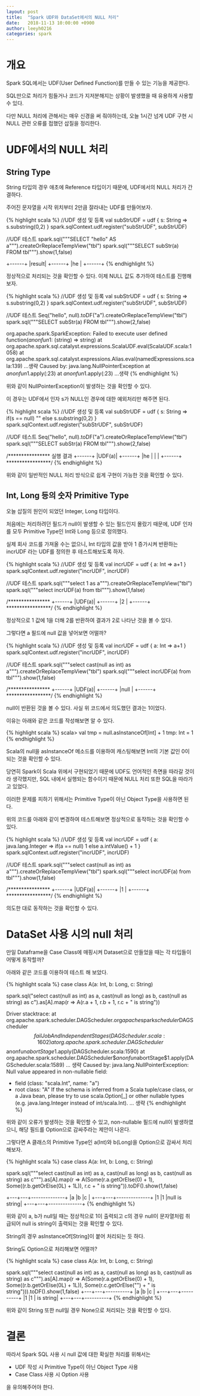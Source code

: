 ```yaml
---
layout: post
title:  "Spark UDF와 DataSet에서의 NULL 처리"
date:   2018-11-13 10:00:00 +0900
author: leeyh0216
categories: spark
---
```


# 개요

Spark SQL에서는 UDF(User Defined Function)를 만들 수 있는 기능을 제공한다.

SQL만으로 처리가 힘들거나 코드가 지저분해지는 상황이 발생했을 때 유용하게 사용할 수 있다.

다만 NULL 처리에 관해서는 매우 신경을 써 줘야하는데, 오늘 1시간 넘게 UDF 구현 시 NULL 관련 오류를 접했던 삽질을 정리한다.

# UDF에서의 NULL 처리

## String Type

String 타입의 경우 애초에 Reference 타입이기 때문에, UDF에서의 NULL 처리가 간결하다.

주어진 문자열을 시작 위치부터 2만큼 잘라내는 UDF를 만들어보자.

{% highlight scala %}
//UDF 생성 및 등록
val subStrUDF = udf { s: String => s.substring(0,2) }
spark.sqlContext.udf.register("subStrUDF", subStrUDF)

//UDF 테스트
spark.sql("""SELECT "hello" AS a""").createOrReplaceTempView("tbl")
spark.sql("""SELECT subStr(a) FROM tbl""").show(1,false)

+------+
|result|
+------+
|he    |
+------+
{% endhighlight %}

정상적으로 처리되는 것을 확인할 수 있다. 이제 NULL 값도 추가하여 테스트를 진행해보자.

{% highlight scala %}
//UDF 생성 및 등록
val subStrUDF = udf { s: String => s.substring(0,2) }
spark.sqlContext.udf.register("subStrUDF", subStrUDF)

//UDF 테스트
Seq("hello", null).toDF("a").createOrReplaceTempView("tbl")
spark.sql("""SELECT subStr(a) FROM tbl""").show(2,false)

org.apache.spark.SparkException: Failed to execute user defined function($anonfun$1: (string) => string)
  at org.apache.spark.sql.catalyst.expressions.ScalaUDF.eval(ScalaUDF.scala:1058)
  at org.apache.spark.sql.catalyst.expressions.Alias.eval(namedExpressions.scala:139)
  ...생략
Caused by: java.lang.NullPointerException
  at $anonfun$1.apply(<console>:23)
  at $anonfun$1.apply(<console>:23)
  ...생략
{% endhighlight %}

위와 같이 NullPointerException이 발생하는 것을 확인할 수 있다.

이 경우는 UDF에서 인자 s가 NULL인 경우에 대한 예외처리만 해주면 된다.

{% highlight scala %}
//UDF 생성 및 등록
val subStrUDF = udf { s: String => if(s == null) "" else s.substring(0,2) }
spark.sqlContext.udf.register("subStrUDF", subStrUDF)

//UDF 테스트
Seq("hello", null).toDF("a").createOrReplaceTempView("tbl")
spark.sql("""SELECT subStr(a) FROM tbl""").show(2,false)

/****************
    실행 결과
    +------+
    |UDF(a)|
    +------+
    |he    |
    |      |
    +------+
*****************/
{% endhighlight %}

위와 같이 일반적인 NULL 처리 방식으로 쉽게 구현이 가능한 것을 확인할 수 있다.

## Int, Long 등의 숫자 Primitive Type

오늘 삽질의 원인이 되었던 Integer, Long 타입이다.

처음에는 처리하려던 필드가 null이 발생할 수 있는 필드인지 몰랐기 때문에, UDF 인자를 모두 Primitive Type인 Int와 Long 등으로 정의했다.

실제 회사 코드를 가져올 수는 없으니, Int 타입의 값을 받아 1 증가시켜 반환하는 incrUDF 라는 UDF를 정의한 후 테스트해보도록 하자.

{% highlight scala %}
//UDF 생성 및 등록
val incrUDF = udf { a: Int => a+1 }
spark.sqlContext.udf.register("incrUDF", incrUDF)

//UDF 테스트
spark.sql("""select 1 as a""").createOrReplaceTempView("tbl")
spark.sql("""select incrUDF(a) from tbl""").show(1,false)

/****************
+------+
|UDF(a)|
+------+
|2     |
+------+
*****************/
{% endhighlight %}

정상적으로 1 값에 1을 더해 2를 반환하여 결과가 2로 나타난 것을 볼 수 있다.

그렇다면 a 필드에 null 값을 넣어보면 어떨까?

{% highlight scala %}
//UDF 생성 및 등록
val incrUDF = udf { a: Int => a+1 }
spark.sqlContext.udf.register("incrUDF", incrUDF)

//UDF 테스트
spark.sql("""select cast(null as int) as a""").createOrReplaceTempView("tbl")
spark.sql("""select incrUDF(a) from tbl""").show(1,false)

/****************
+------+
|UDF(a)|
+------+
|null  |
+------+
*****************/
{% endhighlight %}

null이 반환된 것을 볼 수 있다. 사실 위 코드에서 의도했던 결과는 1이었다.

이유는 아래와 같은 코드를 작성해보면 알 수 있다.

{% highlight scala %}
scala> val tmp = null.asInstanceOf[Int] + 1
tmp: Int = 1
{% endhighlight %}

Scala의 null을 asInstanceOf 메소드를 이용하여 캐스팅해보면 Int의 기본 값인 0이 되는 것을 확인할 수 있다.

당연히 Spark이 Scala 위에서 구현되었기 때문에 UDF도 언어적인 측면을 따라갈 것이라 생각했지만, SQL 내에서 실행되는 함수이기 때문에 NULL 처리 또한 SQL을 따라가고 있었다.

이러한 문제를 피하기 위해서는 Primitive Type이 아닌 Object Type을 사용하면 된다.

위의 코드를 아래와 같이 변경하여 테스트해보면 정상적으로 동작하는 것을 확인할 수 있다.

{% highlight scala %}
//UDF 생성 및 등록
val incrUDF = udf { a: java.lang.Integer => if(a == null) 1 else a.intValue() + 1 }
spark.sqlContext.udf.register("incrUDF", incrUDF)

//UDF 테스트
spark.sql("""select cast(null as int) as a""").createOrReplaceTempView("tbl")
spark.sql("""select incrUDF(a) from tbl""").show(1,false)

/****************
+------+
|UDF(a)|
+------+
|1     |
+------+
*****************/
{% endhighlight %}

의도한 대로 동작하는 것을 확인할 수 있다.

# DataSet 사용 시의 null 처리

만일 Dataframe을 Case Class에 매핑시켜 Dataset으로 만들었을 때는 각 타입들이 어떻게 동작할까?

아래와 같은 코드를 이용하여 테스트 해 보았다.

{% highlight scala %}
case class A(a: Int, b: Long, c: String)

spark.sql("select cast(null as int) as a, cast(null as long) as b, cast(null as string) as c").as[A].map(r => A(r.a + 1, r.b + 1, r.c + " is string"))

Driver stacktrace:
  at org.apache.spark.scheduler.DAGScheduler.org$apache$spark$scheduler$DAGScheduler$$failJobAndIndependentStages(DAGScheduler.scala:1602)
  at org.apache.spark.scheduler.DAGScheduler$$anonfun$abortStage$1.apply(DAGScheduler.scala:1590)
  at org.apache.spark.scheduler.DAGScheduler$$anonfun$abortStage$1.apply(DAGScheduler.scala:1589)
  ... 생략
Caused by: java.lang.NullPointerException: Null value appeared in non-nullable field:
- field (class: "scala.Int", name: "a")
- root class: "A"
If the schema is inferred from a Scala tuple/case class, or a Java bean, please try to use scala.Option[_] or other nullable types (e.g. java.lang.Integer instead of int/scala.Int).
... 생략
{% endhighlight %}

위와 같이 오류가 발생하는 것을 확인할 수 있고, non-nullable 필드에 null이 발생하였으니, 해당 필드를 Option으로 감싸주라는 제안이 나온다.

그렇다면 A 클래스의 Primitive Type인 a(Int)와 b(Long)을 Option으로 감싸서 처리해보자.

{% highlight scala %}
case class A(a: Int, b: Long, c: String)

spark.sql("""select cast(null as int) as a, cast(null as long) as b, cast(null as string) as c""").as[A].map(r => A(Some(r.a.getOrElse(0) + 1), Some((r.b.getOrElse(0L) + 1L)), r.c + " is string")).toDF().show(1,false)

+---+---+--------------+
|a  |b  |c             |
+---+---+--------------+
|1  |1  |null is string|
+---+---+--------------+
{% endhighlight %}

위와 같이 a, b가 null일 때는 정상적으로 1이 출력되고 c의 경우 null이 문자열처럼 취급되어 null is string이 출력되는 것을 확인할 수 있다.

String의 경우 asInstanceOf[String]이 붙어 처리되는 듯 하다.

String도 Option으로 처리해보면 어떨까?

{% highlight scala %}
case class A(a: Int, b: Long, c: String)

spark.sql("""select cast(null as int) as a, cast(null as long) as b, cast(null as string) as c""").as[A].map(r => A(Some(r.a.getOrElse(0) + 1), Some((r.b.getOrElse(0L) + 1L)), Some(r.c.getOrElse("") + " is string"))).toDF().show(1,false)
+---+---+----------+
|a  |b  |c         |
+---+---+----------+
|1  |1  | is string|
+---+---+----------+
{% endhighlight %}

위와 같이 String 또한 null일 경우 None으로 처리되는 것을 확인할 수 있다.

# 결론

따라서 Spark SQL 사용 시 null 값에 대한 확실한 처리를 위해서는

* UDF 작성 시 Primitive Type이 아닌 Object Type 사용
* Case Class 사용 시 Option 사용

을 유의해주어야 한다.